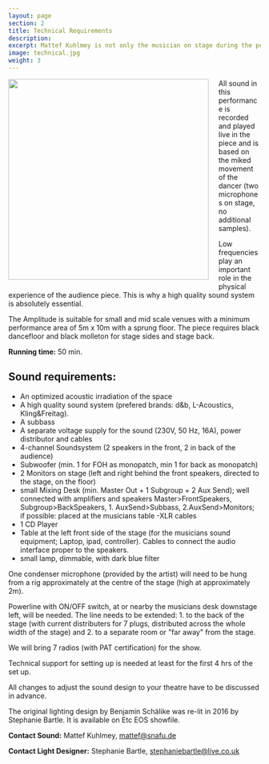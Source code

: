 ```yaml
---
layout: page
section: 2
title: Technical Requirements
description:
excerpt: Mattef Kuhlmey is not only the musician on stage during the performance, but also a highly competent sound technician, with over twenty years of experience in creating, performing and worldwide touring in theatres and venues for dance, theatre and music.
image: technical.jpg
weight: 3
---
```


<img style="float: left; margin-left: 0px; margin-right: 20px; margin-bottom: 10px;" width="400px" src="../images/soundandlightplan.jpg">
All sound in this performance is recorded and played live in the piece and is based on the miked movement of the dancer (two microphones on stage, no additional samples).

Low frequencies play an important role in the physical experience of the audience piece. This is why a high quality sound system is absolutely essential.

The Amplitude is suitable for small and mid scale venues with a minimum performance area of 5m x 10m with a sprung floor. The piece requires black dancefloor and black molleton for stage sides and stage back.

**Running time:**  50 min.


## Sound requirements:

 - An optimized acoustic irradiation of the space
 - A high quality sound system (prefered brands: d&b, L-Acoustics, Kling&Freitag).
 - A subbass
 - A separate voltage supply for the sound (230V, 50 Hz, 16A), power distributor and cables
 - 4-channel Soundsystem (2 speakers in the front, 2 in back of the audience)
 - Subwoofer (min. 1 for FOH as monopatch, min 1 for back as monopatch)
 - 2 Monitors on stage (left and right behind the front speakers, directed to the stage, on the floor)
 - small Mixing Desk (min. Master Out + 1 Subgroup + 2 Aux Send);  well connected with amplifiers and speakers Master>FrontSpeakers, Subgroup>BackSpeakers, 1. AuxSend>Subbass, 2.AuxSend>Monitors; if possible: placed at the musicians table
 -XLR cables
 - 1 CD Player
 - Table at the left front side of the stage (for the musicians sound equipment; Laptop, ipad, controller). Cables to connect the audio interface proper to the speakers.
 - small lamp, dimmable, with dark blue filter

One condenser microphone (provided by the artist) will need to be hung from a rig approximately at the centre of the stage (high at approximately 2m).

Powerline with ON/OFF switch, at or nearby the musicians desk downstage left, will be needed. The line needs to be extended: 1. to the back of the stage (with current distributers for 7 plugs, distributed across the whole width of the stage) and 2. to a separate room or "far away" from the stage.

We will bring 7 radios (with PAT certification) for the show.

Technical support for setting up is needed at least for the first 4 hrs of the set up.

All changes to adjust the sound design to your theatre have to be discussed in advance.

The original lighting design by Benjamin Schälike was re-lit in 2016 by Stephanie Bartle. It is available on Etc EOS showfile.

**Contact Sound:** Mattef Kuhlmey, <a href="mailto:mattef@snafu.de">mattef@snafu.de</a>

**Contact Light Designer:** Stephanie Bartle, <a href="mailto:stephaniebartle@live.co.uk">stephaniebartle@live.co.uk</a>

